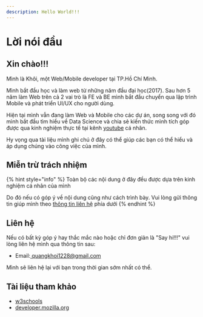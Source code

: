 ```yaml
---
description: Hello World!!!
---
```


# Lời nói đầu

## Xin chào!!!

Mình là Khôi, một Web/Mobile developer tại TP.Hồ Chí Minh.

Mình bắt đầu học và làm web từ những năm đầu đại học(2017). Sau hơn 5 năm làm Web trên cả 2 vai trò là FE và BE mình bắt đầu chuyển qua lập trình Mobile và phát triển UI/UX cho người dùng.

Hiện tại mình vẫn đang làm Web và Mobile cho các dự án, song song với đó mình bắt đầu tìm hiểu về Data Science và chia sẻ kiến thức mình tích góp được qua kinh nghiệm thực tế tại kênh [youtube](https://www.youtube.com/channel/UCAeGyJO0zhIKOqiLbOpHhbA) cá nhân.

Hy vọng qua tài liệu mình ghi chú ở đây có thể giúp các bạn có thể hiểu và áp dụng chúng vào công việc của mình.

## Miễn trừ trách nhiệm

{% hint style="info" %}
Toàn bộ các nội dung ở đây đều được dựa trên kinh nghiệm cá nhân của mình

Do đó nếu có góp ý về nội dung cũng như cách trình bày. Vui lòng gửi thông tin giúp mình theo [thông tin liên hệ](./#lien-he) phía dưới
{% endhint %}

## Liên hệ

Nếu có bất kỳ góp ý hay thắc mắc nào hoặc chỉ đơn giản là "Say hi!!!" vui lòng liên hệ mình qua thông tin sau:

* Email:[ quangkhoi1228@gmail.com](mailto:quangkhoi1228@gmail.com)

Mình sẽ liên hệ lại với bạn trong thời gian sớm nhất có thể.

## Tài liệu tham khảo

* [w3schools](https://www.w3schools.com/default.asp)
* [developer.mozilla.org](https://developer.mozilla.org/en-US/)
